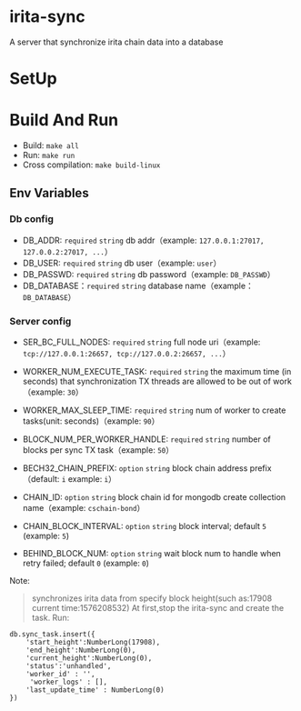 # irita-sync
A server that synchronize irita chain data into a database

# SetUp

# Build And Run

- Build: `make all`
- Run: `make run`
- Cross compilation: `make build-linux`

## Env Variables

### Db config

- DB_ADDR: `required` `string` db addr（example: `127.0.0.1:27017, 127.0.0.2:27017, ...`）
- DB_USER: `required` `string` db user（example: `user`）
- DB_PASSWD: `required` `string` db password（example: `DB_PASSWD`）
- DB_DATABASE：`required` `string` database name（example：`DB_DATABASE`）

### Server config

- SER_BC_FULL_NODES: `required` `string`  full node uri（example: `tcp://127.0.0.1:26657, tcp://127.0.0.2:26657, ...`）
- WORKER_NUM_EXECUTE_TASK: `required` `string` the maximum time (in seconds) that synchronization TX threads are allowed to be out of work（example: `30`）
- WORKER_MAX_SLEEP_TIME: `required` `string` num of worker to create tasks(unit: seconds)（example: `90`）
- BLOCK_NUM_PER_WORKER_HANDLE: `required` `string`  number of blocks per sync TX task（example: `50`）

- BECH32_CHAIN_PREFIX: `option` `string` block chain address prefix（default: `i` example: `i`）
- CHAIN_ID: `option` `string` block chain id for mongodb create collection name（example: `cschain-bond`）
- CHAIN_BLOCK_INTERVAL: `option` `string` block interval; default `5` (example: `5`)
- BEHIND_BLOCK_NUM: `option` `string` wait block num to handle when retry failed; default `0` (example: `0`)

Note: 
> synchronizes irita data from specify block height(such as:17908 current time:1576208532)
  At first,stop the irita-sync and create the task. 
  Run:
  ```
  db.sync_task.insert({
      'start_height':NumberLong(17908),
      'end_height':NumberLong(0),
      'current_height':NumberLong(0),
      'status':'unhandled',
      ﻿'worker_id' : '',
       'worker_logs' : [],
      'last_update_time' : NumberLong(0)
  })
  ```
